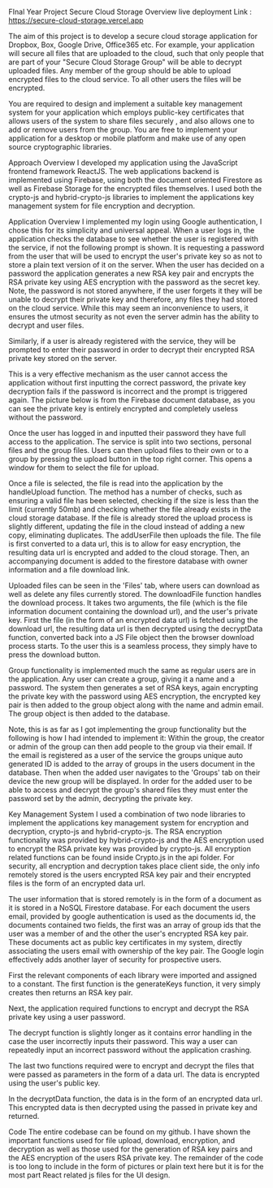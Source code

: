 FInal Year Project Secure Cloud Storage Overview 
live deployment Link : https://secure-cloud-storage.vercel.app

The aim of this project is to develop a secure cloud storage application for Dropbox, Box, Google Drive, Office365 etc. For example, your application will secure all files that are uploaded to the cloud, such that only people that are part of your "Secure Cloud Storage Group" will be able to decrypt uploaded files. Any member of the group should be able to upload encrypted files to the cloud service. To all other users the files will be encrypted.

You are required to design and implement a suitable key management system for your application which employs public-key certificates that allows users of the system to share files securely , and also allows one to add or remove users from the group. You are free to implement your application for a desktop or mobile platform and make use of any open source cryptographic libraries.

Approach Overview
I developed my application using the JavaScript frontend framework ReactJS. The web applications backend is implemented using Firebase, using both the document oriented Firestore as well as Firebase Storage for the encrypted files themselves. I used both the crypto-js and hybrid-crypto-js libraries to implement the applications key management system for file encryption and decryption.

Application Overview
I implemented my login using Google authentication, I chose this for its simplicity and universal appeal. When a user logs in, the application checks the database to see whether the user is registered with the service, if not the following prompt is shown. It is requesting a password from the user that will be used to encrypt the user's private key so as not to store a plain text version of it on the server. When the user has decided on a password the application generates a new RSA key pair and encrypts the RSA private key using AES encryption with the password as the secret key. Note, the password is not stored anywhere, if the user forgets it they will be unable to decrypt their private key and therefore, any files they had stored on the cloud service. While this may seem an inconvenience to users, it ensures the utmost security as not even the server admin has the ability to decrypt and user files.

Similarly, if a user is already registered with the service, they will be prompted to enter their password in order to decrypt their encrypted RSA private key stored on the server.

This is a very effective mechanism as the user cannot access the application without first inputting the correct password, the private key decryption fails if the password is incorrect and the prompt is triggered again. The picture below is from the Firebase document database, as you can see the private key is entirely encrypted and completely useless without the password.

Once the user has logged in and inputted their password they have full access to the application. The service is split into two sections, personal files and the group files. Users can then upload files to their own or to a group by pressing the upload button in the top right corner. This opens a window for them to select the file for upload.

Once a file is selected, the file is read into the application by the handleUpload function. The method has a number of checks, such as ensuring a valid file has been selected, checking if the size is less than the limit (currently 50mb) and checking whether the file already exists in the cloud storage database. If the file is already stored the upload process is slightly different, updating the file in the cloud instead of adding a new copy, eliminating duplicates. The addUserFile then uploads the file. The file is first converted to a data url, this is to allow for easy encryption, the resulting data url is encrypted and added to the cloud storage. Then, an accompanying document is added to the firestore database with owner information and a file download link.

Uploaded files can be seen in the 'Files' tab, where users can download as well as delete any files currently stored. The downloadFile function handles the download process. It takes two arguments, the file (which is the file information document containing the download url), and the user's private key. First the file (in the form of an encrypted data url) is fetched using the download url, the resulting data url is then decrypted using the decryptData function, converted back into a JS File object then the browser download process starts. To the user this is a seamless process, they simply have to press the download button.

Group functionality is implemented much the same as regular users are in the application. Any user can create a group, giving it a name and a password. The system then generates a set of RSA keys, again encrypting the private key with the password using AES encryption, the encrypted key pair is then added to the group object along with the name and admin email. The group object is then added to the database.

Note, this is as far as I got implementing the group functionality but the following is how I had intended to implement it: Within the group, the creator or admin of the group can then add people to the group via their email. If the email is registered as a user of the service the groups unique auto generated ID is added to the array of groups in the users document in the database. Then when the added user navigates to the 'Groups' tab on their device the new group will be displayed. In order for the added user to be able to access and decrypt the group's shared files they must enter the password set by the admin, decrypting the private key.

Key Management System
I used a combination of two node libraries to implement the applications key management system for encryption and decryption, crypto-js and hybrid-crypto-js. The RSA encryption functionality was provided by hybrid-crypto-js and the AES encryption used to encrypt the RSA private key was provided by crypto-js. All encryption related functions can be found inside Crypto.js in the api folder. For security, all encryption and decryption takes place client side, the only info remotely stored is the users encrypted RSA key pair and their encrypted files is the form of an encrypted data url.

The user information that is stored remotely is in the form of a document as it is stored in a NoSQL Firestore database. For each document the users email, provided by google authentication is used as the documents id, the documents contained two fields, the first was an array of group ids that the user was a member of and the other the user's encrypted RSA key pair. These documents act as public key certificates in my system, directly associating the users email with ownership of the key pair. The Google login effectively adds another layer of security for prospective users.

First the relevant components of each library were imported and assigned to a constant. The first function is the generateKeys function, it very simply creates then returns an RSA key pair.

Next, the application required functions to encrypt and decrypt the RSA private key using a user password.

The decrypt function is slightly longer as it contains error handling in the case the user incorrectly inputs their password. This way a user can repeatedly input an incorrect password without the application crashing.

The last two functions required were to encrypt and decrypt the files that were passed as parameters in the form of a data url. The data is encrypted using the user's public key.

In the decryptData function, the data is in the form of an encrypted data url. This encrypted data is then decrypted using the passed in private key and returned.

Code
The entire codebase can be found on my github. I have shown the important functions used for file upload, download, encryption, and decryption as well as those used for the generation of RSA key pairs and the AES encryption of the users RSA private key. The remainder of the code is too long to include in the form of pictures or plain text here but it is for the most part React related js files for the UI design.
